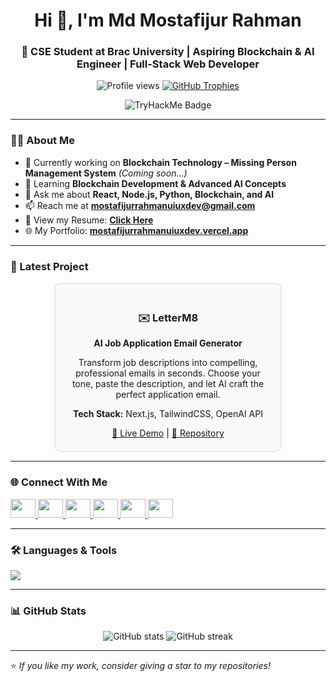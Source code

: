 <h1 align="center">Hi 👋, I'm Md Mostafijur Rahman</h1>
<h3 align="center">
🚀 CSE Student at Brac University | Aspiring Blockchain & AI Engineer | Full-Stack Web Developer
</h3>

<p align="center">
  <img src="https://komarev.com/ghpvc/?username=cadmostafijur&label=Profile%20views&color=0e75b6&style=flat" alt="Profile views" />
  <a href="https://github.com/ryo-ma/github-profile-trophy">
    <img src="https://github-profile-trophy.vercel.app/?username=cadmostafijur&theme=algolia&margin-w=15&margin-h=15" alt="GitHub Trophies" />
  </a>
</p>

<p align="center">
  <img src="https://tryhackme.com/badge/1957492" alt="TryHackMe Badge" />
</p>

---

### 👨‍💻 About Me
- 🔭 Currently working on **Blockchain Technology – Missing Person Management System** *(Coming soon...)*
- 🌱 Learning **Blockchain Development & Advanced AI Concepts**
- 💬 Ask me about **React, Node.js, Python, Blockchain, and AI**
- 📫 Reach me at **mostafijurrahmanuiuxdev@gmail.com**
- 📄 View my Resume: [**Click Here**](https://drive.google.com/file/d/1cI4yKQ96SEDJP_XW4LISdft-Td9IMlHh/view?usp=sharing)
- 🌐 My Portfolio: [**mostafijurrahmanuiuxdev.vercel.app**](https://mostafijurrahmanuiuxdev.vercel.app/)

---

### 🚀 Latest Project

<div align="center">

  <!-- LetterM8 Card -->
  <div style="border: 2px solid #eaeaea; border-radius: 10px; padding: 20px; width: 320px; text-align: center; background-color: #f9f9f9;">
    <h3>✉️ LetterM8</h3>
    <p><b>AI Job Application Email Generator</b></p>
    <p>Transform job descriptions into compelling, professional emails in seconds.  
    Choose your tone, paste the description, and let AI craft the perfect application email.</p>
    <p><b>Tech Stack:</b> Next.js, TailwindCSS, OpenAI API</p>
    <a href="https://letterm8.me/" target="_blank">🔗 Live Demo</a> |
    <a href="#" target="_blank">📂 Repository</a>
  </div>

</div>

---

### 🌐 Connect With Me
<p align="left">
  <a href="https://linkedin.com/in/cadmostafijur" target="_blank">
    <img src="https://raw.githubusercontent.com/rahuldkjain/github-profile-readme-generator/master/src/images/icons/Social/linked-in-alt.svg" height="30" width="40" />
  </a>
  <a href="https://fb.com/cadmostafijur" target="_blank">
    <img src="https://raw.githubusercontent.com/rahuldkjain/github-profile-readme-generator/master/src/images/icons/Social/facebook.svg" height="30" width="40" />
  </a>
  <a href="https://instagram.com/cadmostafijur" target="_blank">
    <img src="https://raw.githubusercontent.com/rahuldkjain/github-profile-readme-generator/master/src/images/icons/Social/instagram.svg" height="30" width="40" />
  </a>
  <a href="https://www.hackerrank.com/mostafijur_bd786" target="_blank">
    <img src="https://raw.githubusercontent.com/rahuldkjain/github-profile-readme-generator/master/src/images/icons/Social/hackerrank.svg" height="30" width="40" />
  </a>
  <a href="https://codeforces.com/profile/mostafijur721" target="_blank">
    <img src="https://raw.githubusercontent.com/rahuldkjain/github-profile-readme-generator/master/src/images/icons/Social/codeforces.svg" height="30" width="40" />
  </a>
  <a href="https://www.leetcode.com/cadmostafijur" target="_blank">
    <img src="https://raw.githubusercontent.com/rahuldkjain/github-profile-readme-generator/master/src/images/icons/Social/leet-code.svg" height="30" width="40" />
  </a>
</p>

---

### 🛠️ Languages & Tools
<p align="left">
  <img src="https://skillicons.dev/icons?i=react,nodejs,python,java,javascript,html,css,tailwind,bootstrap,mysql,mongodb,git,github,docker,linux" />
</p>

---

### 📊 GitHub Stats
<p align="center">
  <img src="https://github-readme-stats.vercel.app/api?username=cadmostafijur&show_icons=true&theme=tokyonight&hide_border=true" alt="GitHub stats" />
  <img src="https://github-readme-streak-stats.herokuapp.com/?user=cadmostafijur&theme=tokyonight&hide_border=true" alt="GitHub streak" />
</p>

---

⭐ *If you like my work, consider giving a star to my repositories!*
